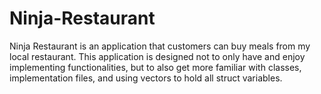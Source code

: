 # Ninja-Restaurant
Ninja Restaurant is an application that customers can buy meals from my local restaurant. This application is designed not to only have and enjoy implementing functionalities, but to also get more familiar with classes, implementation files, and using vectors to hold all struct variables. 
